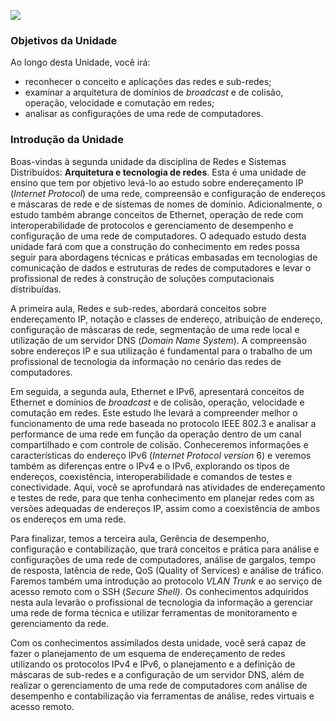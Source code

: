 [![](https://ampli-images.s3.amazonaws.com/production/7643e1b8-941e-4a00-b671-53fd62ee18fc/original)](https://ampli-images.s3.amazonaws.com/production/7643e1b8-941e-4a00-b671-53fd62ee18fc/original)

### **Objetivos da Unidade**

Ao longo desta Unidade, você irá:

- reconhecer o conceito e aplicações das redes e sub-redes;
- examinar a arquitetura de domínios de _broadcast_ e de colisão, operação, velocidade e comutação em redes;
- analisar as configurações de uma rede de computadores.

### **Introdução da Unidade**

Boas-vindas à segunda unidade da disciplina de Redes e Sistemas Distribuídos: **Arquitetura e tecnologia de redes**. Esta é uma unidade de ensino que tem por objetivo levá-lo ao estudo sobre endereçamento IP (_Internet Protocol_) de uma rede, compreensão e configuração de endereços e máscaras de rede e de sistemas de nomes de domínio. Adicionalmente, o estudo também abrange conceitos de Ethernet, operação de rede com interoperabilidade de protocolos e gerenciamento de desempenho e configuração de uma rede de computadores. O adequado estudo desta unidade fará com que a construção do conhecimento em redes possa seguir para abordagens técnicas e práticas embasadas em tecnologias de comunicação de dados e estruturas de redes de computadores e levar o profissional de redes à construção de soluções computacionais distribuídas.

A primeira aula, Redes e sub-redes, abordará conceitos sobre endereçamento IP, notação e classes de endereço, atribuição de endereço, configuração de máscaras de rede, segmentação de uma rede local e utilização de um servidor DNS (_Domain Name System_). A compreensão sobre endereços IP e sua utilização é fundamental para o trabalho de um profissional de tecnologia da informação no cenário das redes de computadores.

Em seguida, a segunda aula, Ethernet e IPv6, apresentará conceitos de Ethernet e domínios de _broadcast_ e de colisão, operação, velocidade e comutação em redes. Este estudo lhe levará a compreender melhor o funcionamento de uma rede baseada no protocolo IEEE 802.3 e analisar a performance de uma rede em função da operação dentro de um canal compartilhado e com controle de colisão. Conheceremos informações e características do endereço IPv6 (_Internet Protocol version_ 6) e veremos também as diferenças entre o IPv4 e o IPv6, explorando os tipos de endereços, coexistência, interoperabilidade e comandos de testes e conectividade. Aqui, você se aprofundará nas atividades de endereçamento e testes de rede, para que tenha conhecimento em planejar redes com as versões adequadas de endereços IP, assim como a coexistência de ambos os endereços em uma rede.

Para finalizar, temos a terceira aula, Gerência de desempenho, configuração e contabilização, que trará conceitos e prática para análise e configurações de uma rede de computadores, análise de gargalos, tempo de resposta, latência de rede, QoS (Quality of Services) e análise de tráfico. Faremos também uma introdução ao protocolo _VLAN Trunk_ e ao serviço de acesso remoto com o SSH (_Secure Shell)_. Os conhecimentos adquiridos nesta aula levarão o profissional de tecnologia da informação a gerenciar uma rede de forma técnica e utilizar ferramentas de monitoramento e gerenciamento da rede.

Com os conhecimentos assimilados desta unidade, você será capaz de fazer o planejamento de um esquema de endereçamento de redes utilizando os protocolos IPv4 e IPv6, o planejamento e a definição de máscaras de sub-redes e a configuração de um servidor DNS, além de realizar o gerenciamento de uma rede de computadores com análise de desempenho e contabilização via ferramentas de análise, redes virtuais e acesso remoto.
